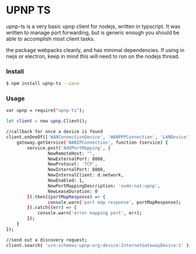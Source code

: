 # UPNP TS
upnp-ts is a very basic upnp client for nodejs, written in typscript.  It was written to manage port forwarding, but is generic enough you should be able to accomplish most client tasks.

the package webpacks cleanly, and has minimal dependencies.  If using in nwjs or electron, keep in mind this will need to run on the nodejs thread.

### Install
```sh
$ npm install upnp-ts --save
```
### Usage

```sh
var upnp = require("upnp-ts");

let client = new upnp.Client();

//callback for once a device is found
client.onOneOf(['WANConnectionDevice', 'WANPPPConnection', 'LANDevice'], function( gateway ) {
    gateway.getService('WANIPConnection', function (service) {
        service.post('AddPortMapping', {
                NewRemoteHost: "",
                NewExternalPort: 8888,
                NewProtocol: 'TCP',
                NewInternalPort: 8888,
                NewInternalClient: d.network,
                NewEnabled: 1,
                NewPortMappingDescription: 'node:nat:upnp',
                NewLeaseDuration: 0
        }).then((portMapResponse) => {
                console.warn('port map response', portMapResponse);
        }).catch((err) => {
            console.warn('error mapping port', err);
        });
    }
});

//send out a discovery request;
client.search( 'urn:schemas-upnp-org:device:InternetGatewayDevice:1' );
```
